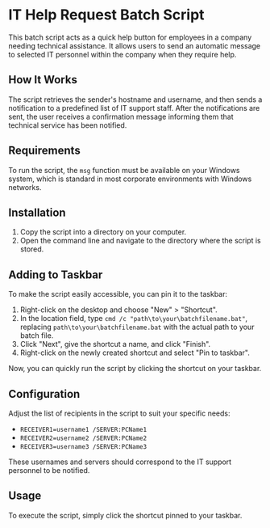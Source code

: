 # IT Help Request Batch Script

This batch script acts as a quick help button for employees in a company needing technical assistance. It allows users to send an automatic message to selected IT personnel within the company when they require help.

## How It Works

The script retrieves the sender's hostname and username, and then sends a notification to a predefined list of IT support staff. After the notifications are sent, the user receives a confirmation message informing them that technical service has been notified.

## Requirements

To run the script, the `msg` function must be available on your Windows system, which is standard in most corporate environments with Windows networks.

## Installation

1. Copy the script into a directory on your computer.
2. Open the command line and navigate to the directory where the script is stored.

## Adding to Taskbar

To make the script easily accessible, you can pin it to the taskbar:

1. Right-click on the desktop and choose "New" > "Shortcut".
2. In the location field, type `cmd /c "path\to\your\batchfilename.bat"`, replacing `path\to\your\batchfilename.bat` with the actual path to your batch file.
3. Click "Next", give the shortcut a name, and click "Finish".
4. Right-click on the newly created shortcut and select "Pin to taskbar".

Now, you can quickly run the script by clicking the shortcut on your taskbar.

## Configuration

Adjust the list of recipients in the script to suit your specific needs:

- `RECEIVER1=username1 /SERVER:PCName1`
- `RECEIVER2=username2 /SERVER:PCName2`
- `RECEIVER3=username3 /SERVER:PCName3`

These usernames and servers should correspond to the IT support personnel to be notified.

## Usage

To execute the script, simply click the shortcut pinned to your taskbar.
